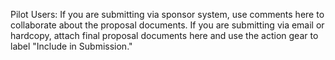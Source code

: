 Pilot Users: If you are submitting via sponsor system, use comments here to collaborate about the proposal documents.  If you are submitting via email or hardcopy, attach final proposal documents here and use the action gear to label "Include in Submission."
